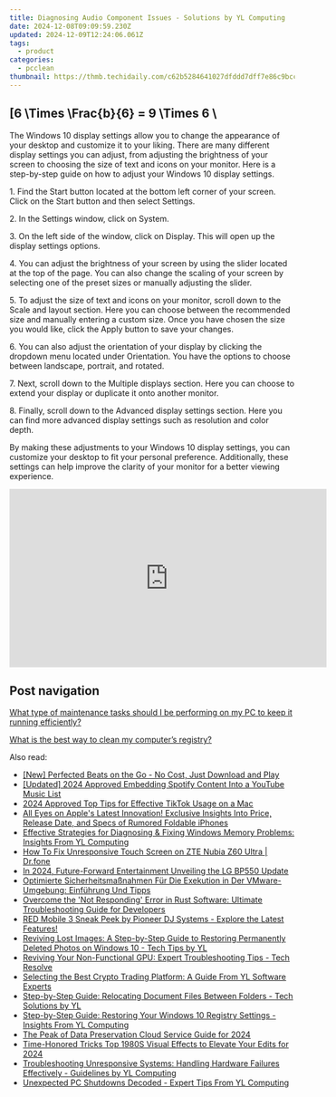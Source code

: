 ```yaml
---
title: Diagnosing Audio Component Issues - Solutions by YL Computing
date: 2024-12-08T09:09:59.230Z
updated: 2024-12-09T12:24:06.061Z
tags:
  - product
categories:
  - pcclean
thumbnail: https://thmb.techidaily.com/c62b5284641027dfddd7dff7e86c9bcc06523e51b87668f0c388f2d39f0ecdca.jpg
---
```


## \[6 \Times \Frac{b}{6} = 9 \Times 6 \

The Windows 10 display settings allow you to change the appearance of your desktop and customize it to your liking. There are many different display settings you can adjust, from adjusting the brightness of your screen to choosing the size of text and icons on your monitor. Here is a step-by-step guide on how to adjust your Windows 10 display settings. 

1\. Find the Start button located at the bottom left corner of your screen. Click on the Start button and then select Settings.

2\. In the Settings window, click on System.

3\. On the left side of the window, click on Display. This will open up the display settings options. 

4\. You can adjust the brightness of your screen by using the slider located at the top of the page. You can also change the scaling of your screen by selecting one of the preset sizes or manually adjusting the slider.

5\. To adjust the size of text and icons on your monitor, scroll down to the Scale and layout section. Here you can choose between the recommended size and manually entering a custom size. Once you have chosen the size you would like, click the Apply button to save your changes.

6\. You can also adjust the orientation of your display by clicking the dropdown menu located under Orientation. You have the options to choose between landscape, portrait, and rotated.

7\. Next, scroll down to the Multiple displays section. Here you can choose to extend your display or duplicate it onto another monitor.

8\. Finally, scroll down to the Advanced display settings section. Here you can find more advanced display settings such as resolution and color depth. 

By making these adjustments to your Windows 10 display settings, you can customize your desktop to fit your personal preference. Additionally, these settings can help improve the clarity of your monitor for a better viewing experience.

<!-- affiliate ads begin -->
<iframe width="560" height="315" src="https://www.youtube.com/embed/YpnYKIrpgZQ?si=94zicAHp1CH-0oso" title="YouTube video player" frameborder="0" allow="accelerometer; autoplay; clipboard-write; encrypted-media; gyroscope; picture-in-picture; web-share" referrerpolicy="strict-origin-when-cross-origin" allowfullscreen></iframe>
<!-- affiliate ads end -->

## Post navigation

[What type of maintenance tasks should I be performing on my PC to keep it running efficiently?](https://tools.techidaily.com/pcclean/products/)

[What is the best way to clean my computer’s registry?](https://tools.techidaily.com/pcclean/products/)

<ins class="adsbygoogle"
     style="display:block"
     data-ad-format="autorelaxed"
     data-ad-client="ca-pub-7571918770474297"
     data-ad-slot="1223367746"></ins>

<ins class="adsbygoogle"
     style="display:block"
     data-ad-client="ca-pub-7571918770474297"
     data-ad-slot="8358498916"
     data-ad-format="auto"
     data-full-width-responsive="true"></ins>

<span class="atpl-alsoreadstyle">Also read:</span>
<div><ul>
<li><a href="https://fox-helps.techidaily.com/new-perfected-beats-on-the-go-no-cost-just-download-and-play/"><u>[New] Perfected Beats on the Go - No Cost, Just Download and Play</u></a></li>
<li><a href="https://facebook-video-share.techidaily.com/updated-2024-approved-embedding-spotify-content-into-a-youtube-music-list/"><u>[Updated] 2024 Approved Embedding Spotify Content Into a YouTube Music List</u></a></li>
<li><a href="https://tiktok-videos.techidaily.com/2024-approved-top-tips-for-effective-tiktok-usage-on-a-mac/"><u>2024 Approved Top Tips for Effective TikTok Usage on a Mac</u></a></li>
<li><a href="https://tech-recovery.techidaily.com/all-eyes-on-apples-latest-innovation-exclusive-insights-into-price-release-date-and-specs-of-rumored-foldable-iphones/"><u>All Eyes on Apple's Latest Innovation! Exclusive Insights Into Price, Release Date, and Specs of Rumored Foldable iPhones</u></a></li>
<li><a href="https://discover-amazing.techidaily.com/effective-strategies-for-diagnosing-and-fixing-windows-memory-problems-insights-from-yl-computing/"><u>Effective Strategies for Diagnosing & Fixing Windows Memory Problems: Insights From YL Computing</u></a></li>
<li><a href="https://howto.techidaily.com/how-to-fix-unresponsive-touch-screen-on-zte-nubia-z60-ultra-drfone-by-drfone-fix-android-problems-fix-android-problems/"><u>How To Fix Unresponsive Touch Screen on ZTE Nubia Z60 Ultra | Dr.fone</u></a></li>
<li><a href="https://fox-direct.techidaily.com/in-2024-future-forward-entertainment-unveiling-the-lg-bp550-update/"><u>In 2024, Future-Forward Entertainment Unveiling the LG BP550 Update</u></a></li>
<li><a href="https://win-remarkable.techidaily.com/optimierte-sicherheitsmassnahmen-fur-die-exekution-in-der-vmware-umgebung-einfuhrung-und-tipps/"><u>Optimierte Sicherheitsmaßnahmen Für Die Exekution in Der VMware-Umgebung: Einführung Und Tipps</u></a></li>
<li><a href="https://win-able.techidaily.com/overcome-the-not-responding-error-in-rust-software-ultimate-troubleshooting-guide-for-developers/"><u>Overcome the 'Not Responding' Error in Rust Software: Ultimate Troubleshooting Guide for Developers</u></a></li>
<li><a href="https://discover-amazing.techidaily.com/red-mobile-3-sneak-peek-by-pioneer-dj-systems-explore-the-latest-features/"><u>RED Mobile 3 Sneak Peek by Pioneer DJ Systems - Explore the Latest Features!</u></a></li>
<li><a href="https://discover-amazing.techidaily.com/reviving-lost-images-a-step-by-step-guide-to-restoring-permanently-deleted-photos-on-windows-10-tech-tips-by-yl/"><u>Reviving Lost Images: A Step-by-Step Guide to Restoring Permanently Deleted Photos on Windows 10 - Tech Tips by YL</u></a></li>
<li><a href="https://discover-amazing.techidaily.com/reviving-your-non-functional-gpu-expert-troubleshooting-tips-tech-resolve/"><u>Reviving Your Non-Functional GPU: Expert Troubleshooting Tips - Tech Resolve</u></a></li>
<li><a href="https://discover-amazing.techidaily.com/selecting-the-best-crypto-trading-platform-a-guide-from-yl-software-experts/"><u>Selecting the Best Crypto Trading Platform: A Guide From YL Software Experts</u></a></li>
<li><a href="https://discover-amazing.techidaily.com/step-by-step-guide-relocating-document-files-between-folders-tech-solutions-by-yl/"><u>Step-by-Step Guide: Relocating Document Files Between Folders - Tech Solutions by YL</u></a></li>
<li><a href="https://discover-amazing.techidaily.com/step-by-step-guide-restoring-your-windows-10-registry-settings-insights-from-yl-computing/"><u>Step-by-Step Guide: Restoring Your Windows 10 Registry Settings - Insights From YL Computing</u></a></li>
<li><a href="https://article-posts.techidaily.com/the-peak-of-data-preservation-cloud-service-guide-for-2024/"><u>The Peak of Data Preservation Cloud Service Guide for 2024</u></a></li>
<li><a href="https://some-guidance.techidaily.com/time-honored-tricks-top-1980s-visual-effects-to-elevate-your-edits-for-2024/"><u>Time-Honored Tricks Top 1980S Visual Effects to Elevate Your Edits for 2024</u></a></li>
<li><a href="https://discover-amazing.techidaily.com/troubleshooting-unresponsive-systems-handling-hardware-failures-effectively-guidelines-by-yl-computing/"><u>Troubleshooting Unresponsive Systems: Handling Hardware Failures Effectively - Guidelines by YL Computing</u></a></li>
<li><a href="https://discover-amazing.techidaily.com/unexpected-pc-shutdowns-decoded-expert-tips-from-yl-computing/"><u>Unexpected PC Shutdowns Decoded - Expert Tips From YL Computing</u></a></li>
</ul></div>

